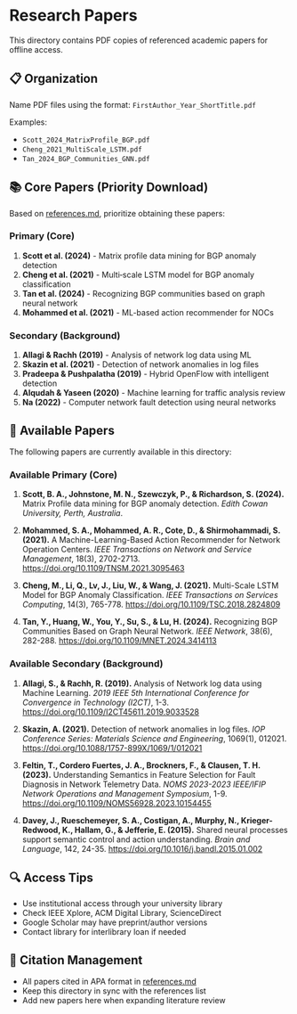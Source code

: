 # Research Papers

This directory contains PDF copies of referenced academic papers for offline access.

## 📋 Organization

Name PDF files using the format: `FirstAuthor_Year_ShortTitle.pdf`

Examples:

- `Scott_2024_MatrixProfile_BGP.pdf`
- `Cheng_2021_MultiScale_LSTM.pdf`
- `Tan_2024_BGP_Communities_GNN.pdf`

## 📚 Core Papers (Priority Download)

Based on [references.md](../research/references.md), prioritize obtaining these papers:

### Primary (Core)

1. **Scott et al. (2024)** - Matrix profile data mining for BGP anomaly detection
2. **Cheng et al. (2021)** - Multi‑scale LSTM model for BGP anomaly classification  
3. **Tan et al. (2024)** - Recognizing BGP communities based on graph neural network
4. **Mohammed et al. (2021)** - ML-based action recommender for NOCs

### Secondary (Background)

1. **Allagi & Rachh (2019)** - Analysis of network log data using ML
2. **Skazin et al. (2021)** - Detection of network anomalies in log files
3. **Pradeepa & Pushpalatha (2019)** - Hybrid OpenFlow with intelligent detection
4. **Alqudah & Yaseen (2020)** - Machine learning for traffic analysis review
5. **Na (2022)** - Computer network fault detection using neural networks

## 📄 Available Papers

The following papers are currently available in this directory:

### Available Primary (Core)

1. **Scott, B. A., Johnstone, M. N., Szewczyk, P., & Richardson, S. (2024).** Matrix Profile data mining for BGP anomaly detection. *Edith Cowan University, Perth, Australia*.

2. **Mohammed, S. A., Mohammed, A. R., Cote, D., & Shirmohammadi, S. (2021).** A Machine-Learning-Based Action Recommender for Network Operation Centers. *IEEE Transactions on Network and Service Management*, 18(3), 2702-2713. <https://doi.org/10.1109/TNSM.2021.3095463>

3. **Cheng, M., Li, Q., Lv, J., Liu, W., & Wang, J. (2021).** Multi-Scale LSTM Model for BGP Anomaly Classification. *IEEE Transactions on Services Computing*, 14(3), 765-778. <https://doi.org/10.1109/TSC.2018.2824809>

4. **Tan, Y., Huang, W., You, Y., Su, S., & Lu, H. (2024).** Recognizing BGP Communities Based on Graph Neural Network. *IEEE Network*, 38(6), 282-288. <https://doi.org/10.1109/MNET.2024.3414113>

### Available Secondary (Background)

1. **Allagi, S., & Rachh, R. (2019).** Analysis of Network log data using Machine Learning. *2019 IEEE 5th International Conference for Convergence in Technology (I2CT)*, 1-3. <https://doi.org/10.1109/I2CT45611.2019.9033528>

2. **Skazin, A. (2021).** Detection of network anomalies in log files. *IOP Conference Series: Materials Science and Engineering*, 1069(1), 012021. <https://doi.org/10.1088/1757-899X/1069/1/012021>

3. **Feltin, T., Cordero Fuertes, J. A., Brockners, F., & Clausen, T. H. (2023).** Understanding Semantics in Feature Selection for Fault Diagnosis in Network Telemetry Data. *NOMS 2023-2023 IEEE/IFIP Network Operations and Management Symposium*, 1-9. <https://doi.org/10.1109/NOMS56928.2023.10154455>

4. **Davey, J., Rueschemeyer, S. A., Costigan, A., Murphy, N., Krieger-Redwood, K., Hallam, G., & Jefferie, E. (2015).** Shared neural processes support semantic control and action understanding. *Brain and Language*, 142, 24-35. <https://doi.org/10.1016/j.bandl.2015.01.002>

## 🔍 Access Tips

- Use institutional access through your university library
- Check IEEE Xplore, ACM Digital Library, ScienceDirect
- Google Scholar may have preprint/author versions
- Contact library for interlibrary loan if needed

## 📄 Citation Management

- All papers cited in APA format in [references.md](../research/references.md)
- Keep this directory in sync with the references list
- Add new papers here when expanding literature review
